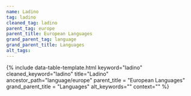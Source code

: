 ```yaml
---
name: Ladino
tag: ladino
cleaned_tag: ladino
parent_tag: europe
parent_title: European Languages
grand_parent_tag: language
grand_parent_title: Languages
alt_tags: 
---
```


{% include data-table-template.html 
  keyword="ladino" 
  cleaned_keyword="ladino" 
  title="Ladino"
  ancestor_path="language/europe" 
  parent_title = "European Languages"
  grand_parent_title = "Languages"
  alt_keywords=""
  context=""
%}

